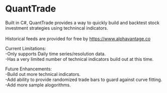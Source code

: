 # QuantTrade
Built in C#, QuantTrade provides a way to quickly build and backtest stock investment strategies using technincal indicators. <br/><br/>
Historical feeds are provided for free by https://www.alphavantage.co

Current Limitations:<br/>
 -Only supports Daily time series/resolution data. <br/>
 -Has a very limited number of technical indicators build out at this time. <br/>

 Future Enhancements:<br/>
 -Build out more technical indicators. <br/>
 -Add ability to provide randomized trade bars to guard against curve fitting. <br/>
 -Add more sample alogorithms. <br/>